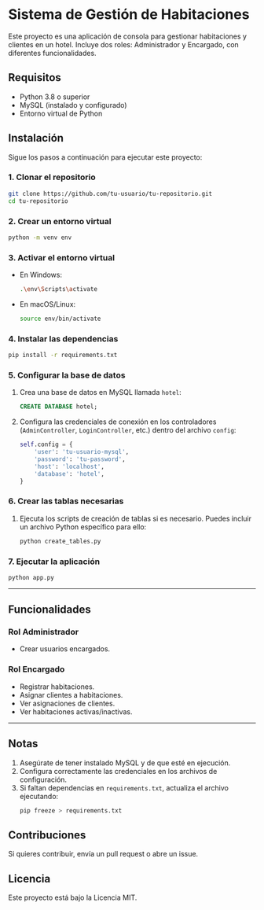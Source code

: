 # Sistema de Gestión de Habitaciones

Este proyecto es una aplicación de consola para gestionar habitaciones y clientes en un hotel. Incluye dos roles: Administrador y Encargado, con diferentes funcionalidades.

## Requisitos

- Python 3.8 o superior
- MySQL (instalado y configurado)
- Entorno virtual de Python

## Instalación

Sigue los pasos a continuación para ejecutar este proyecto:

### 1. Clonar el repositorio
```bash
git clone https://github.com/tu-usuario/tu-repositorio.git
cd tu-repositorio
```

### 2. Crear un entorno virtual
```bash
python -m venv env
```

### 3. Activar el entorno virtual
- En Windows:
  ```bash
  .\env\Scripts\activate
  ```
- En macOS/Linux:
  ```bash
  source env/bin/activate
  ```

### 4. Instalar las dependencias
```bash
pip install -r requirements.txt
```

### 5. Configurar la base de datos
1. Crea una base de datos en MySQL llamada `hotel`:
   ```sql
   CREATE DATABASE hotel;
   ```
2. Configura las credenciales de conexión en los controladores (`AdminController`, `LoginController`, etc.) dentro del archivo `config`:
   ```python
   self.config = {
       'user': 'tu-usuario-mysql',
       'password': 'tu-password',
       'host': 'localhost',
       'database': 'hotel',
   }
   ```

### 6. Crear las tablas necesarias
1. Ejecuta los scripts de creación de tablas si es necesario. Puedes incluir un archivo Python específico para ello:
   ```bash
   python create_tables.py
   ```

### 7. Ejecutar la aplicación
```bash
python app.py
```

---

## Funcionalidades

### Rol Administrador
- Crear usuarios encargados.

### Rol Encargado
- Registrar habitaciones.
- Asignar clientes a habitaciones.
- Ver asignaciones de clientes.
- Ver habitaciones activas/inactivas.

---

## Notas

1. Asegúrate de tener instalado MySQL y de que esté en ejecución.
2. Configura correctamente las credenciales en los archivos de configuración.
3. Si faltan dependencias en `requirements.txt`, actualiza el archivo ejecutando:
   ```bash
   pip freeze > requirements.txt
   ```

## Contribuciones

Si quieres contribuir, envía un pull request o abre un issue.

## Licencia

Este proyecto está bajo la Licencia MIT.


